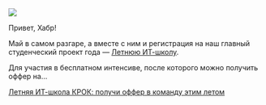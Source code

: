 <!--2025-05-14 13:52:09-->
<div class="yb">
  <div class="rss habr"><img src="https://habrastorage.org/getpro/habr/upload_files/521/a1d/5d1/521a1d5d1886200f117e31cf94d90976.png" /><p>Привет, Хабр!&nbsp;</p><p>Май в самом разгаре, а вместе с ним и регистрация на наш главный студенческий проект года — <a href="https://schoolcroc.ru/?utm_source=habr&amp;utm_medium=news&amp;utm_campaign=lsh_25&amp;utm_content=news&amp;utm_term=45791&amp;erid=0">Летнюю ИТ-школу</a>.</p><p>Для участия в бесплатном интенсиве, после которого можно получить оффер на... <p class="titl"><a href="https://habr.com/ru/companies/croc/news/909430/?utm_source=habrahabr&utm_medium=rss&utm_campaign=909430">Летняя ИТ-школа КРОК: получи оффер в команду этим летом</a></p></div>
</div>
